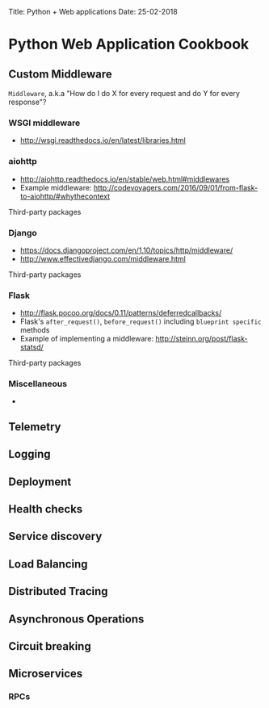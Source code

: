 Title: Python + Web applications
Date: 25-02-2018

# Python Web Application Cookbook

## Custom Middleware

`Middleware`, a.k.a "How do I do X for every request and do Y for every response"?

### WSGI middleware

- http://wsgi.readthedocs.io/en/latest/libraries.html

### aiohttp

- http://aiohttp.readthedocs.io/en/stable/web.html#middlewares
- Example middleware: http://codevoyagers.com/2016/09/01/from-flask-to-aiohttp/#whythecontext

Third-party packages


### Django

- https://docs.djangoproject.com/en/1.10/topics/http/middleware/
- http://www.effectivedjango.com/middleware.html

Third-party packages

### Flask

- http://flask.pocoo.org/docs/0.11/patterns/deferredcallbacks/
- Flask's `after_request()`, `before_request()` including `blueprint specific` methods
- Example of implementing a middleware: http://steinn.org/post/flask-statsd/

Third-party packages

### Miscellaneous

- 

## Telemetry

## Logging

## Deployment

## Health checks

## Service discovery

## Load Balancing

## Distributed Tracing

## Asynchronous Operations

## Circuit breaking

## Microservices

### RPCs

